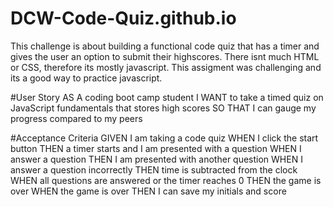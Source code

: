 # DCW-Code-Quiz.github.io

This challenge is about building a functional code quiz that has a timer and gives the user an option to submit their highscores. There isnt much HTML or CSS, therefore its mostly javascript. This assigment was challenging and its a good way to practice javascript. 

#User Story 
AS A coding boot camp student
I WANT to take a timed quiz on JavaScript fundamentals that stores high scores
SO THAT I can gauge my progress compared to my peers


#Acceptance Criteria
GIVEN I am taking a code quiz
WHEN I click the start button
THEN a timer starts and I am presented with a question
WHEN I answer a question
THEN I am presented with another question
WHEN I answer a question incorrectly
THEN time is subtracted from the clock
WHEN all questions are answered or the timer reaches 0
THEN the game is over
WHEN the game is over
THEN I can save my initials and score
